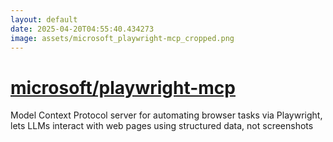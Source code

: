 ```yaml
---
layout: default
date: 2025-04-20T04:55:40.434273
image: assets/microsoft_playwright-mcp_cropped.png
---
```


# [microsoft/playwright-mcp](https://github.com/microsoft/playwright-mcp)

Model Context Protocol server for automating browser tasks via Playwright, lets LLMs interact with web pages using structured data, not screenshots
